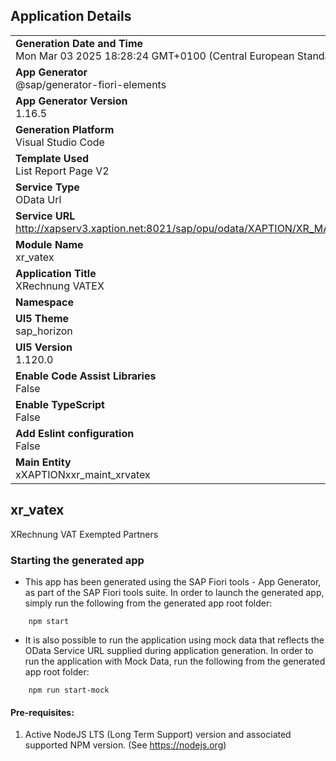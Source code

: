 ## Application Details
|               |
| ------------- |
|**Generation Date and Time**<br>Mon Mar 03 2025 18:28:24 GMT+0100 (Central European Standard Time)|
|**App Generator**<br>@sap/generator-fiori-elements|
|**App Generator Version**<br>1.16.5|
|**Generation Platform**<br>Visual Studio Code|
|**Template Used**<br>List Report Page V2|
|**Service Type**<br>OData Url|
|**Service URL**<br>http://xapserv3.xaption.net:8021/sap/opu/odata/XAPTION/XR_MAINT_XRVATEX_CDS|
|**Module Name**<br>xr_vatex|
|**Application Title**<br>XRechnung VATEX|
|**Namespace**<br>|
|**UI5 Theme**<br>sap_horizon|
|**UI5 Version**<br>1.120.0|
|**Enable Code Assist Libraries**<br>False|
|**Enable TypeScript**<br>False|
|**Add Eslint configuration**<br>False|
|**Main Entity**<br>xXAPTIONxxr_maint_xrvatex|

## xr_vatex

XRechnung VAT Exempted Partners

### Starting the generated app

-   This app has been generated using the SAP Fiori tools - App Generator, as part of the SAP Fiori tools suite.  In order to launch the generated app, simply run the following from the generated app root folder:

```
    npm start
```

- It is also possible to run the application using mock data that reflects the OData Service URL supplied during application generation.  In order to run the application with Mock Data, run the following from the generated app root folder:

```
    npm run start-mock
```

#### Pre-requisites:

1. Active NodeJS LTS (Long Term Support) version and associated supported NPM version.  (See https://nodejs.org)


